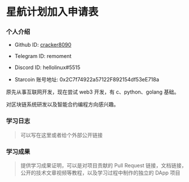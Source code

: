 # 星航计划加入申请表

### 个人介绍

-   Github ID: [cracker8090](https://github.com/cracker8090)

-   Telegram ID: remoment

-   Discord ID: hellolinux#5515

-   Starcoin 账号地址: 0x2C7f74922a57122F892154df53eE718a

原先从事互联网开发，现在尝试 web3 开发，有 c、python、golang 基础。

对区块链系统研发以及智能合约编程方向感兴趣。

### 学习日志

> 可以写在这里或者给个外部公开链接

### 学习成果

> 提供学习成果证明，可以是对项目贡献的 Pull Request 链接，文档链接，公开的技术文章视频等教程，以及学习过程中制作的独立的 DApp 项目
